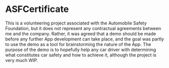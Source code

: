 # ASFCertificate

This is a volunteering project associated with the Automobile Safety Foundation, but it does not represent any contractual 
agreements between me and the company. Rather, it was agreed that a demo should be made before any further App development can 
take place, and the goal was partly to use the demo as a tool for brainstorming the nature of the App. The purpose of the demo 
is to hopefully help any car driver with determining what constitutes car safety and how to achieve it, although the project is 
very much WIP. 

